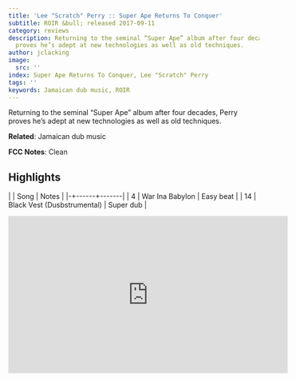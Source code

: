 ```yaml
---
title: 'Lee "Scratch" Perry :: Super Ape Returns To Conquer'
subtitle: ROIR &bull; released 2017-09-11
category: reviews
description: Returning to the seminal “Super Ape” album after four decades, Perry
  proves he’s adept at new technologies as well as old techniques.
author: jclacking
image:
  src: ''
index: Super Ape Returns To Conquer, Lee "Scratch" Perry
tags: ''
keywords: Jamaican dub music, ROIR
---
```

Returning to the seminal “Super Ape” album after four decades, Perry proves he’s adept at new technologies as well as old techniques.<!--more-->

**Related**: Jamaican dub music

**FCC Notes**: Clean

## Highlights

| | Song | Notes |
|-+------+-------|
| 4 | War Ina Babylon | Easy beat |
| 14 | Black Vest (Dusbstrumental) | Super dub |

<div class="tlo-detail-video"><iframe width="560" height="315" src="https://www.youtube.com/embed/3n_KUKfHLCA" frameborder="0" allow="autoplay; encrypted-media" allowfullscreen></iframe></div>

